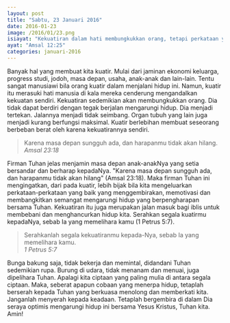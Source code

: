 ```yaml
---
layout: post
title: "Sabtu, 23 Januari 2016"
date: 2016-01-23
image: /2016/01/23.png
isiayat: "Kekuatiran dalam hati membungkukkan orang, tetapi perkataan yang baik menggembirakan dia."
ayat: "Amsal 12:25"
categories: januari-2016
---
```


Banyak hal yang membuat kita kuatir. Mulai dari jaminan ekonomi keluarga, progress studi, jodoh, masa depan, usaha, anak-anak dan lain-lain. Tentu sangat manusiawi bila orang kuatir dalam menjalani hidup ini. Namun, kuatir itu merasuki hati manusia di kala mereka cenderung mengandalkan kekuatan sendiri. Kekuatiran sedemikian akan membungkukkan orang. Dia tidak dapat berdiri dengan tegak berjalan mengarungi hidup. Dia menjadi tertekan. Jalannya menjadi tidak seimbang. Organ tubuh yang lain juga menjadi kurang berfungsi maksimal. Kuatir berlebihan membuat seseorang berbeban berat oleh karena kekuatirannya sendiri.

<blockquote>Karena masa depan sungguh ada, dan harapanmu tidak akan hilang.
<br /><cite>Amsal 23:18</cite></blockquote>

Firman Tuhan jelas menjamin masa depan anak-anakNya yang setia bersandar dan berharap kepadaNya. "Karena masa depan sungguh ada, dan harapanmu tidak akan hilang" (Amsal 23:18). Maka firman Tuhan ini mengingatkan, dari pada kuatir, lebih bijak bila kita mengeluarkan perkataan-perkataan yang baik yang menggembirakan, memotivasi dan membangkitkan semangat mengarungi hidup yang berpengharapan bersama Tuhan. Kekuatiran itu juga merupakan jalan masuk bagi iblis untuk membebani dan menghancurkan hidup kita. Serahkan segala kuatirmu kepadaNya, sebab Ia yang memelihara kamu (1 Petrus 5:7).

<blockquote>Serahkanlah segala kekuatiranmu kepada-Nya, sebab Ia yang memelihara kamu.
<br /><cite>1 Petrus 5:7</cite></blockquote>

Bunga bakung saja, tidak bekerja dan memintal, didandani Tuhan sedemikian rupa. Burung di udara, tidak menanam dan menuai, juga dipelihara Tuhan. Apalagi kita ciptaan yang paling mulia di antara segala ciptaan. Maka, seberat apapun cobaan yang menerpa hidup, tetaplah berserah kepada Tuhan yang berkuasa menolong dan memberkati kita. Janganlah menyerah kepada keadaan. Tetaplah bergembira di dalam Dia seraya optimis mengarungi hidup ini bersama Yesus Kristus, Tuhan kita. Amin!